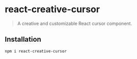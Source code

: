 # react-creative-cursor

> A creative and customizable React cursor component.

## Installation

```
npm i react-creative-cursor
```
